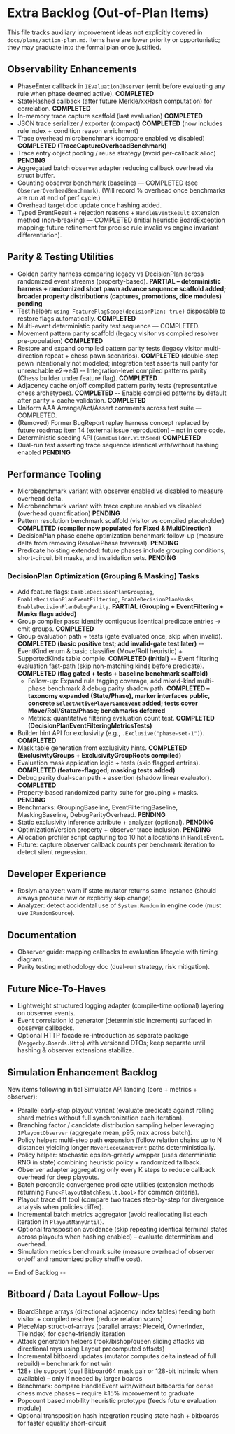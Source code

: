 # Extra Backlog (Out-of-Plan Items)

This file tracks auxiliary improvement ideas not explicitly covered in `docs/plans/action-plan.md`. Items here are lower priority or opportunistic; they may graduate into the formal plan once justified.

## Observability Enhancements

- PhaseEnter callback in `IEvaluationObserver` (emit before evaluating any rule when phase deemed active). **COMPLETED**
- StateHashed callback (after future Merkle/xxHash computation) for correlation. **COMPLETED**
- In-memory trace capture scaffold (last evaluation) **COMPLETED**
- JSON trace serializer / exporter (compact) **COMPLETED** (now includes rule index + condition reason enrichment)
- Trace overhead microbenchmark (compare enabled vs disabled) **COMPLETED (TraceCaptureOverheadBenchmark)**
- Trace entry object pooling / reuse strategy (avoid per-callback alloc) **PENDING**
- Aggregated batch observer adapter reducing callback overhead via struct buffer.
- Counting observer benchmark (baseline) — COMPLETED (see `ObserverOverheadBenchmark`). (Will record % overhead once benchmarks are run at end of perf cycle.)
- Overhead target doc update once hashing added.
- Typed EventResult + rejection reasons + `HandleEventResult` extension method (non-breaking) — COMPLETED (initial heuristic BoardException mapping; future refinement for precise rule invalid vs engine invariant differentiation).

## Parity & Testing Utilities

- Golden parity harness comparing legacy vs DecisionPlan across randomized event streams (property-based). **PARTIAL – deterministic harness + randomized short pawn advance sequence scaffold added; broader property distributions (captures, promotions, dice modules) pending**
- Test helper: `using FeatureFlagScope(decisionPlan: true)` disposable to restore flags automatically. **COMPLETED**
- Multi-event deterministic parity test sequence — COMPLETED.
- Movement pattern parity scaffold (legacy visitor vs compiled resolver pre-population) **COMPLETED**
- Restore and expand compiled pattern parity tests (legacy visitor multi-direction repeat + chess pawn scenarios). **COMPLETED** (double-step pawn intentionally not modeled; integration test asserts null parity for unreachable e2->e4)
-- Integration-level compiled patterns parity (Chess builder under feature flag). **COMPLETED**
- Adjacency cache on/off compiled pattern parity tests (representative chess archetypes). **COMPLETED**
-- Enable compiled patterns by default after parity + cache validation. **COMPLETED**
- Uniform AAA Arrange/Act/Assert comments across test suite — COMPLETED.
- (Removed) Former BugReport replay harness concept replaced by future roadmap item 14 (external issue reproduction) – not in core code.
- Deterministic seeding API (`GameBuilder.WithSeed`) **COMPLETED**
- Dual-run test asserting trace sequence identical with/without hashing enabled **PENDING**

## Performance Tooling

- Microbenchmark variant with observer enabled vs disabled to measure overhead delta.
- Microbenchmark variant with trace capture enabled vs disabled (overhead quantification) **PENDING**
- Pattern resolution benchmark scaffold (visitor vs compiled placeholder) **COMPLETED (compiler now populated for Fixed & MultiDirection)**
- DecisionPlan phase cache optimization benchmark follow-up (measure delta from removing ResolvePhase traversal). **PENDING**
- Predicate hoisting extended: future phases include grouping conditions, short-circuit bit masks, and invalidation sets. **PENDING**

### DecisionPlan Optimization (Grouping & Masking) Tasks

- Add feature flags: `EnableDecisionPlanGrouping`, `EnableDecisionPlanEventFiltering`, `EnableDecisionPlanMasks`, `EnableDecisionPlanDebugParity`. **PARTIAL (Grouping + EventFiltering + Masks flags added)**
- Group compiler pass: identify contiguous identical predicate entries -> emit groups. **COMPLETED**
- Group evaluation path + tests (gate evaluated once, skip when invalid). **COMPLETED (basic positive test; add invalid-gate test later)**
-- EventKind enum & basic classifier (Move/Roll heuristic) + SupportedKinds table compile. **COMPLETED (initial)**
-- Event filtering evaluation fast-path (skip non-matching kinds before predicate). **COMPLETED (flag gated + tests + baseline benchmark scaffold)**
  - Follow-up: Expand rule tagging coverage, add mixed-kind multi-phase benchmark & debug parity shadow path. **COMPLETED – taxonomy expanded (State/Phase), marker interfaces public, concrete `SelectActivePlayerGameEvent` added; tests cover Move/Roll/State/Phase; benchmarks deferred**
  - Metrics: quantitative filtering evaluation count test. **COMPLETED (DecisionPlanEventFilteringMetricsTests)**
- Builder hint API for exclusivity (e.g., `.Exclusive("phase-set-1")`). **COMPLETED**
- Mask table generation from exclusivity hints. **COMPLETED (ExclusivityGroups + ExclusivityGroupRoots compiled)**
- Evaluation mask application logic + tests (skip flagged entries). **COMPLETED (feature-flagged; masking tests added)**
- Debug parity dual-scan path + assertion (shadow linear evaluator). **COMPLETED**
- Property-based randomized parity suite for grouping + masks. **PENDING**
- Benchmarks: GroupingBaseline, EventFilteringBaseline, MaskingBaseline, DebugParityOverhead. **PENDING**
- Static exclusivity inference attribute + analyzer (optional). **PENDING**
- OptimizationVersion property + observer trace inclusion. **PENDING**
- Allocation profiler script capturing top 10 hot allocations in `HandleEvent`.
- Future: capture observer callback counts per benchmark iteration to detect silent regression.

## Developer Experience

- Roslyn analyzer: warn if state mutator returns same instance (should always produce new or explicitly skip change).
- Analyzer: detect accidental use of `System.Random` in engine code (must use `IRandomSource`).

## Documentation

- Observer guide: mapping callbacks to evaluation lifecycle with timing diagram.
- Parity testing methodology doc (dual-run strategy, risk mitigation).

## Future Nice-To-Haves

- Lightweight structured logging adapter (compile-time optional) layering on observer events.
- Event correlation id generator (deterministic increment) surfaced in observer callbacks.
- Optional HTTP facade re-introduction as separate package (`Veggerby.Boards.Http`) with versioned DTOs; keep separate until hashing & observer extensions stabilize.

## Simulation Enhancement Backlog

New items following initial Simulator API landing (core + metrics + observer):

- Parallel early-stop playout variant (evaluate predicate against rolling shard metrics without full synchronization each iteration).
- Branching factor / candidate distribution sampling helper leveraging `IPlayoutObserver` (aggregate mean, p95, max across batch).
- Policy helper: multi-step path expansion (follow relation chains up to N distance) yielding longer `MovePieceGameEvent` paths deterministically.
- Policy helper: stochastic epsilon-greedy wrapper (uses deterministic RNG in state) combining heuristic policy + randomized fallback.
- Observer adapter aggregating only every K steps to reduce callback overhead for deep playouts.
- Batch percentile convergence predicate utilities (extension methods returning `Func<PlayoutBatchResult,bool>` for common criteria).
- Playout trace diff tool (compare two traces step-by-step for divergence analysis when policies differ).
- Incremental batch metrics aggregator (avoid reallocating list each iteration in `PlayoutManyUntil`).
- Optional transposition avoidance (skip repeating identical terminal states across playouts when hashing enabled) – evaluate determinism and overhead.
- Simulation metrics benchmark suite (measure overhead of observer on/off and randomized policy shuffle cost).

-- End of Backlog --

## Bitboard / Data Layout Follow-Ups

- BoardShape arrays (directional adjacency index tables) feeding both visitor + compiled resolver (reduce relation scans)
- PieceMap struct-of-arrays (parallel arrays: PieceId, OwnerIndex, TileIndex) for cache-friendly iteration
- Attack generation helpers (rook/bishop/queen sliding attacks via directional rays using Layout precomputed offsets)
- Incremental bitboard updates (mutator computes delta instead of full rebuild) – benchmark for net win
- 128+ tile support (dual Bitboard64 mask pair or 128-bit intrinsic when available) – only if needed by larger boards
- Benchmark: compare HandleEvent with/without bitboards for dense chess move phases – require ≥15% improvement to graduate
- Popcount based mobility heuristic prototype (feeds future evaluation module)
- Optional transposition hash integration reusing state hash + bitboards for faster equality short-circuit
